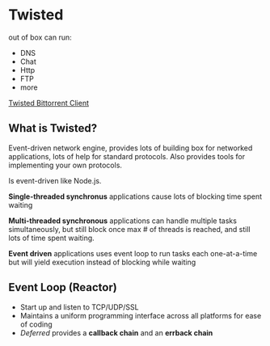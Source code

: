 # Twisted #

out of box can run:

*  DNS
*  Chat
*  Http
*  FTP
*  more

[Twisted Bittorrent Client](https://github.com/staceysern/bittorrent)

## What is Twisted? ##

Event-driven network engine, provides lots of building box for networked
applications, lots of help for standard protocols. Also provides tools for
implementing your own protocols.

Is event-driven like Node.js.

__Single-threaded synchronus__ applications cause lots of blocking time spent
waiting

__Multi-threaded synchronous__ applications can handle multiple tasks
simultaneously, but still block once max # of threads is reached, and still
lots of time spent waiting.

__Event driven__ applications uses event loop to run tasks each one-at-a-time
but will yield execution instead of blocking while waiting

## Event Loop (Reactor) ##

*  Start up and listen to TCP/UDP/SSL
*  Maintains a uniform programming interface across all platforms for ease of
   coding
*  _Deferred_ provides a __callback chain__ and an __errback chain__

